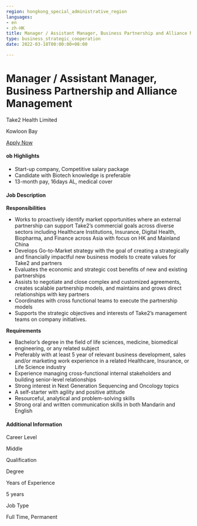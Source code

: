 ```yaml
---
region: hongkong_special_administrative_region
languages:
- en
- zh-HK
title: Manager / Assistant Manager, Business Partnership and Alliance Management
type: business_strategic_cooperation
date: 2022-03-18T00:00:00+08:00

---
```

# Manager / Assistant Manager, Business Partnership and Alliance Management

Take2 Health Limited

Kowloon Bay

[Apply Now](https://hk.jobsdb.com/hk/en/job/manager-assistant-manager-business-partnership-and-alliance-management-100003009169924?jobId=jobsdb-hk-job-100003009169924&sectionRank=1&token=0\~92320fd0-4622-44c6-8491-1d3f6cc6f4ef&searchPath=%2Fhk%2Fsearch-jobs%2Ftake2%2F1)

#### ob Highlights

* Start-up company, Competitive salary package
* Candidate with Biotech knowledge is preferable
* 13-month pay, 16days AL, medical cover

#### Job Description

**Responsibilities**

* Works to proactively identify market opportunities where an external partnership can support Take2’s commercial goals across diverse sectors including Healthcare Institutions, Insurance, Digital Health, Biopharma, and Finance across Asia with focus on HK and Mainland China
* Develops Go-to-Market strategy with the goal of creating a strategically and financially impactful new business models to create values for Take2 and partners
* Evaluates the economic and strategic cost benefits of new and existing partnerships
* Assists to negotiate and close complex and customized agreements, creates scalable partnership models, and maintains and grows direct relationships with key partners
* Coordinates with cross functional teams to execute the partnership models
* Supports the strategic objectives and interests of Take2’s management teams on company initiatives.

**Requirements**

* Bachelor’s degree in the field of life sciences, medicine, biomedical engineering, or any related subject
* Preferably with at least 5 year of relevant business development, sales and/or marketing work experience in a related Healthcare, Insurance, or Life Science industry
* Experience managing cross-functional internal stakeholders and building senior-level relationships
* Strong interest in Next Generation Sequencing and Oncology topics
* A self-starter with agility and positive attitude
* Resourceful, analytical and problem-solving skills
* Strong oral and written communication skills in both Mandarin and English

#### Additional Information

Career Level

Middle

Qualification

Degree

Years of Experience

5 years

Job Type

Full Time, Permanent
